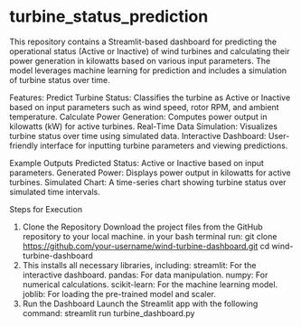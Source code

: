 # turbine_status_prediction
This repository contains a Streamlit-based dashboard for predicting the operational status (Active or Inactive) of wind turbines and calculating their power generation in kilowatts based on various input parameters. The model leverages machine learning for prediction and includes a simulation of turbine status over time.

Features:
Predict Turbine Status: Classifies the turbine as Active or Inactive based on input parameters such as wind speed, rotor RPM, and ambient temperature.
Calculate Power Generation: Computes power output in kilowatts (kW) for active turbines.
Real-Time Data Simulation: Visualizes turbine status over time using simulated data.
Interactive Dashboard: User-friendly interface for inputting turbine parameters and viewing predictions.

Example Outputs
Predicted Status:
Active or Inactive based on input parameters.
Generated Power:
Displays power output in kilowatts for active turbines.
Simulated Chart:
A time-series chart showing turbine status over simulated time intervals.


Steps for Execution
1. Clone the Repository
Download the project files from the GitHub repository to your local machine.
in your bash terminal run:
git clone https://github.com/your-username/wind-turbine-dashboard.git
cd wind-turbine-dashboard
2. This installs all necessary libraries, including:
streamlit: For the interactive dashboard.
pandas: For data manipulation.
numpy: For numerical calculations.
scikit-learn: For the machine learning model.
joblib: For loading the pre-trained model and scaler.
3. Run the Dashboard
Launch the Streamlit app with the following command:
streamlit run turbine_dashboard.py
